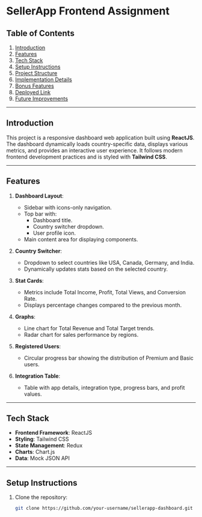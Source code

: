 # SellerApp Frontend Assignment

## Table of Contents
1. [Introduction](#introduction)
2. [Features](#features)
3. [Tech Stack](#tech-stack)
4. [Setup Instructions](#setup-instructions)
5. [Project Structure](#project-structure)
6. [Implementation Details](#implementation-details)
7. [Bonus Features](#bonus-features)
8. [Deployed Link](#deployed-link)
9. [Future Improvements](#future-improvements)

---

## Introduction
This project is a responsive dashboard web application built using **ReactJS**. The dashboard dynamically loads country-specific data, displays various metrics, and provides an interactive user experience. It follows modern frontend development practices and is styled with **Tailwind CSS**.

---

## Features
1. **Dashboard Layout**:
   - Sidebar with icons-only navigation.
   - Top bar with:
     - Dashboard title.
     - Country switcher dropdown.
     - User profile icon.
   - Main content area for displaying components.

2. **Country Switcher**:
   - Dropdown to select countries like USA, Canada, Germany, and India.
   - Dynamically updates stats based on the selected country.

3. **Stat Cards**:
   - Metrics include Total Income, Profit, Total Views, and Conversion Rate.
   - Displays percentage changes compared to the previous month.

4. **Graphs**:
   - Line chart for Total Revenue and Total Target trends.
   - Radar chart for sales performance by regions.

5. **Registered Users**:
   - Circular progress bar showing the distribution of Premium and Basic users.

6. **Integration Table**:
   - Table with app details, integration type, progress bars, and profit values.

---

## Tech Stack
- **Frontend Framework**: ReactJS
- **Styling**: Tailwind CSS
- **State Management**: Redux
- **Charts**: Chart.js
- **Data**: Mock JSON API

---

## Setup Instructions
1. Clone the repository:
   ```bash
   git clone https://github.com/your-username/sellerapp-dashboard.git
